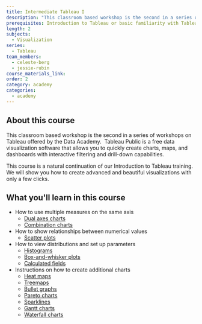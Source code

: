 ```yaml
---
title: Intermediate Tableau I
description: "This classroom based workshop is the second in a series of workshops on Tableau offered by the Data Academy. \_Tableau Public is a free data visualization software that allows you to quickly create charts, maps, and dashboards with interactive filtering and drill-down capabilities."
prerequisites: Introduction to Tableau or basic familiarity with Tableau
length: 2
subjects:
  - Visualization
series:
  - Tableau
team_members:
  - celeste-berg
  - jessie-rubin
course_materials_link:
order: 2
category: academy
categories:
  - academy
---
```



## About this course

This classroom based workshop is the second in a series of workshops on Tableau offered by the Data Academy. &nbsp;Tableau Public is a free data visualization software that allows you to quickly create charts, maps, and dashboards with interactive filtering and drill-down capabilities.

This course is a natural continuation of our Introduction to Tableau training. We will show you how to create advanced and beautiful visualizations with only a few clicks.

## What you'll learn in this course

* How to use multiple measures on the same axis
  * [Dual axes charts](http://onlinehelp.tableau.com/current/pro/online/windows/en-us/help.htm#multiplemeasures_dualaxes.html?)
  * [Combination charts](http://onlinehelp.tableau.com/current/pro/online/en-us/help.htm#multiplemeasures_combocharts.html)
* How to show relationships between numerical values
  * [Scatter plots](http://onlinehelp.tableau.com/current/pro/online/windows/en-us/help.htm#buildexamples_scatter.html?)
* How to view distributions and set up parameters
  * [Histograms](http://onlinehelp.tableau.com/current/pro/online/windows/en-us/help.htm#buildexamples_histogram.html?Highlight=histograms)
  * [Box-and-whisker plots](http://onlinehelp.tableau.com/current/pro/online/windows/en-us/help.htm#buildexamples_boxplot.html?)
  * [Calculated fields](http://onlinehelp.tableau.com/current/pro/online/en-us/help.htm#calculations_calculatedfields.html)
* Instructions on how to create additional charts
  * [Heat maps](http://onlinehelp.tableau.com/current/pro/online/windows/en-us/help.htm#buildexamples_heatmap.html?)
  * [Treemaps](http://onlinehelp.tableau.com/current/pro/online/windows/en-us/help.htm#buildexamples_treemap.html%3FTocPath%3DBuilding%2520Data%2520Views%7CBuild-It-Yourself%2520Exercises%7C_____9)
  * [Bullet graphs](http://onlinehelp.tableau.com/current/pro/online/windows/en-us/help.htm#reflines_adddistributions_bullet.html)
  * [Pareto charts](http://www.tableau.com/learn/tutorials/on-demand/pareto-charts)
  * [Sparklines](http://kb.tableau.com/articles/knowledgebase/sparklines-bullets)
  * [Gantt charts](http://onlinehelp.tableau.com/current/pro/online/windows/en-us/help.htm#buildexamples_gantt.html%3FTocPath%3DBuilding%2520Data%2520Views%7CBuild-It-Yourself%2520Exercises%7C_____7)
  * [Waterfall charts](http://www.tableau.com/learn/tutorials/on-demand/waterfall-charts-chart-type)